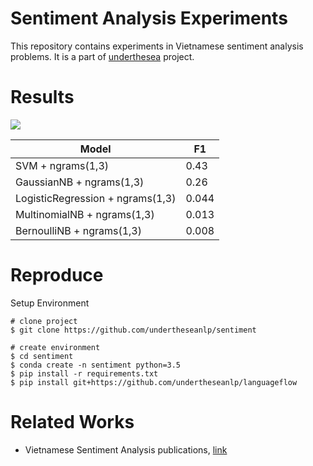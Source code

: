 # Sentiment Analysis Experiments

This repository contains experiments in Vietnamese sentiment analysis problems. It is a part of [underthesea](https://github.com/magizbox/underthesea) project.

# Results

![](https://img.shields.io/badge/F1-0.43-red.svg)

| Model                           | F1    |
|---------------------------------|-------|
| SVM + ngrams(1,3)               | 0.43  |
| GaussianNB + ngrams(1,3)        | 0.26  |
| LogisticRegression + ngrams(1,3)| 0.044 |
| MultinomialNB + ngrams(1,3)     | 0.013 |
| BernoulliNB + ngrams(1,3)       | 0.008 |


# Reproduce

Setup Environment

```
# clone project
$ git clone https://github.com/undertheseanlp/sentiment

# create environment
$ cd sentiment
$ conda create -n sentiment python=3.5
$ pip install -r requirements.txt
$ pip install git+https://github.com/undertheseanlp/languageflow
```

# Related Works

* Vietnamese Sentiment Analysis publications, [link](https://github.com/magizbox/underthesea/wiki/Vietnamese-NLP-Publications#sentiment-analysis)
